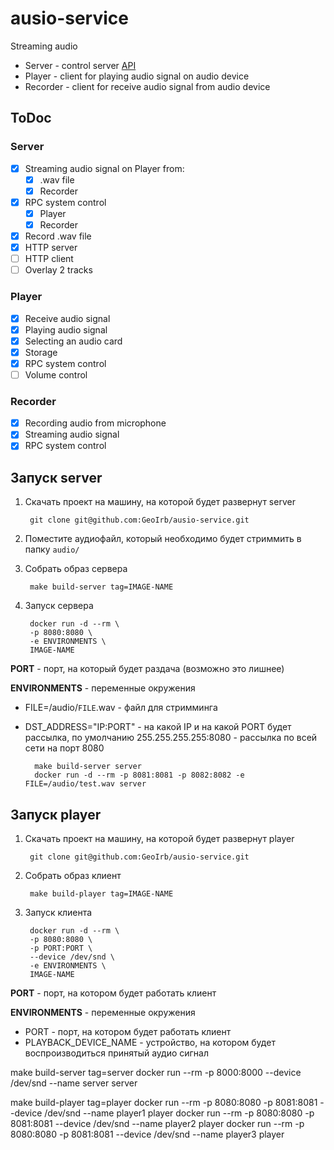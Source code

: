 # ausio-service

Streaming audio

* Server - control server [API](pkg/server/httpserver/API.md)
* Player - client for playing audio signal on audio device 
* Recorder - client for receive audio signal from audio device 

## ToDoc        

### Server

- [X] Streaming audio signal on Player from:
  - [X] .wav file
  - [X] Recorder
- [X] RPC system control
  - [X] Player
  - [X] Recorder
- [X] Record .wav file
- [X] HTTP server 
- [ ] HTTP client
- [ ] Overlay 2 tracks
  
### Player
- [X] Receive audio signal
- [X] Playing audio signal
- [X] Selecting an audio card
- [X] Storage
- [X] RPC system control
- [ ] Volume control

### Recorder

- [X] Recording audio from microphone
- [X] Streaming audio signal
- [X] RPC system control

## Запуск server

1. Скачать проект на машину, на которой будет развернут server

        git clone git@github.com:GeoIrb/ausio-service.git
2. Поместите аудиофайл, который необходимо будет стриммить в папку `audio/`

3. Собрать образ сервера

        make build-server tag=IMAGE-NAME
4. Запуск сервера

        docker run -d --rm \
        -p 8080:8080 \ 
        -e ENVIRONMENTS \ 
        IMAGE-NAME

**PORT** - порт, на который будет раздача (возможно это лишнее)

**ENVIRONMENTS** - переменные окружения

- FILE=/audio/`FILE`.wav - файл для стримминга
- DST_ADDRESS="IP:PORT" - на какой IP и на какой PORT будет рассылка, по умолчанию 255.255.255.255:8080 - рассылка по всей сети на порт 8080

        make build-server server
        docker run -d --rm -p 8081:8081 -p 8082:8082 -e FILE=/audio/test.wav server

## Запуск player

1. Скачать проект на машину, на которой будет развернут player

        git clone git@github.com:GeoIrb/ausio-service.git
2. Собрать образ клиент

        make build-player tag=IMAGE-NAME

3. Запуск клиента

        docker run -d --rm \
        -p 8080:8080 \ 
        -p PORT:PORT \
        --device /dev/snd \
        -e ENVIRONMENTS \
        IMAGE-NAME

**PORT** - порт, на котором будет работать клиент

**ENVIRONMENTS** - переменные окружения

- PORT - порт, на котором будет работать клиент
- PLAYBACK_DEVICE_NAME - устройство, на котором будет воспроизводиться принятый аудио сигнал


make build-server tag=server
docker run --rm -p 8000:8000 --device /dev/snd --name server server

make build-player tag=player
docker run --rm -p 8080:8080 -p 8081:8081 --device /dev/snd --name player1 player
docker run --rm -p 8080:8080 -p 8081:8081 --device /dev/snd --name player2 player
docker run --rm -p 8080:8080 -p 8081:8081 --device /dev/snd --name player3 player
